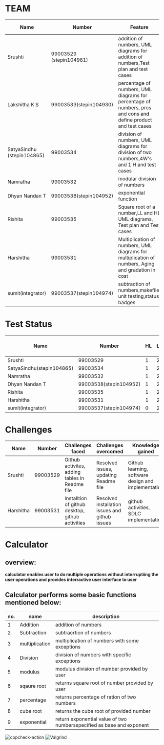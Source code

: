 # **TEAM**
|       Name  |     Number          |           Feature         | Issues Raised | Issues Resolved|
|-------------|---------------------|---------------------------|---------------|----------------|
|        Srushti   | 99003529 (stepin104981)           |  addition of numbers, UML diagrams for addition of numbers,Test plan and test cases      |            3|2|
|Lakshitha K S | 99003533(stepin104930) | percentage of numbers, UML diagrams for percentage of numbers, pros and cons and define product and test cases|1|1|
|        SatyaSindhu (stepin104865)  | 99003534            |  division of numbers, UML diagrams for division of two numbers,4W's and 1 H and test cases    |            1 |1               |
|        Namratha      | 99003532             | modular division of numbers| 1           |1             |
|Dhyan Nandan T |99003538(stepin104952)|exponential function|1|1|
|Rishita |99003535|Square root of a number,LL and HL UML diagrams, Test plan and Test cases |1|1|
|Harshitha|99003531| Multiplication of numbers, UML diagrams for multiplication of numbers, Aging and gradation in cost|1|1|
|sumit(integrator)|99003537(stepin104974)|subtraction of numbers,makefile, unit testing,status badges |1|(still open)|


# **Test Status**
|       Name  |     Number  |       HL    |     LL       |Test cases passed | Test cases failed|
|-------------|------------ |-------------|--------------|------------------|------------------|
|    Srushti  | 99003529 |    1         |  2               |        2|0|
|    SatyaSindhu(stepin104865)  | 99003534 |    1         |  2               |        2|0|
|   Namratha   |99003532    |    1          |2| 2|0|
|Dhyan Nandan T|99003538(stepin104952)|1|2|2|0|
|Rishita       |99003535|1|2|2|0|
|Harshitha | 99003531|1|2|2|0|
|sumit(integrator)|99003537(stepin104974)|0|2|2|0||2|0||

# **Challenges**
|       Name  |     Number  |Challenges faced| Challenges overcomed|Knowledge gained|
|-------------|------------ |----------------|---------------------|------------------|
|    Srushti  | 99003529 |Github activites, adding tables in Readme file|Resolved issues, updating Readme file| Github learning, software design and implementation|
|   Harshitha | 99003531 |Installtion of github desktop, github activities|Resolved installation issues and github issues|github activities, SDLC implementation|  
# Calculator
## overview:
  **calculator enables user to do multiple operations without interruptiing the user operations and  provides interractive user interface to user**

##  Calculator performs some basic functions mentioned below:
|       no.   |     name          |                 description                   |
|-------------|-------------------|-----------------------------------------------|
|        1    | Addition          |  addition of numbers                          |
|        2    | Subtraction       | subtracrtion of numbers                       |
|        3    | multiplication    | multiplication of numbers with some exceptions|
|        4    | Division          | division of numbers with specific exceptions  |
|        5    | modulus           | modulus division of number provided by user   |
|        6    | sqaure root       | returns square root of number provided by user|
|        7    | percentage        | returns percentage of ration of two numbers   |
|        8    | cube root         | returns the cube root of provided number      |
|        9    | exponential       | return exponential value of two numbersspecified as base and exponent|




![cppcheck-action](https://github.com/99003537/Calculator/workflows/cppcheck-action/badge.svg)     ![Valgrind](https://github.com/99003537/Calculator/workflows/Valgrind/badge.svg)


